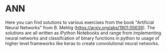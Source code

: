 # ANN
Here you can find solutions to various exercises from the book "Artificial Neural Networks" from B. Mehlig (https://arxiv.org/abs/1901.05639).
The solutions are all written as iPython Notebooks and range from implementing neural networks and classifcation of binary functions in python to usage of higher level frameworks like keras to create convolutional neural networks.
